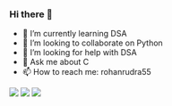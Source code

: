### Hi there 👋
<!--
**rohanrudra55/rohanrudra55** is a ✨ _special_ ✨ repository because its `README.md` (this file) appears on your GitHub profile.

- 🔭 I’m currently working on
-->
- 🌱 I’m currently learning DSA
- 👯 I’m looking to collaborate on Python
- 🤔 I’m looking for help with DSA
- 💬 Ask me about C
- 📫 How to reach me: rohanrudra55
<img src="https://github-readme-streak-stats.herokuapp.com/?user=rohanrudra55">
<img src="https://github-readme-stats.vercel.app/api?username=rohanrudra55&&show_icons=true&title_color=ffffff&icon_color=bb2acf&text_color=daf7dc&bg_color=151515">
<img src="https://activity-graph.herokuapp.com/graph?username=rohanrudra55&bg_color=0d0c0d&color=e137d6&line=5daddf&point=99eb1e&area=true&hide_border=true">

